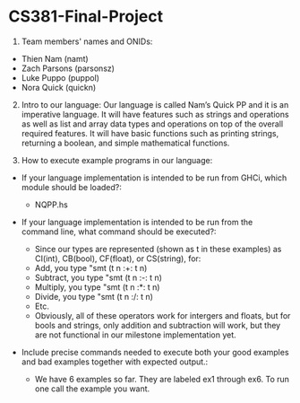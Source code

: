 # CS381-Final-Project

1. Team members' names and ONIDs:
  - Thien Nam (namt)
  - Zach Parsons (parsonsz)
  - Luke Puppo (puppol)
  - Nora Quick (quickn)

2. Intro to our language:
  Our language is called Nam’s Quick PP and it is an imperative language. It will have features such as strings and operations as well as list and array data types and operations on top of the overall required features. It will have basic functions such as printing strings, returning a boolean, and simple mathematical functions.

3. How to execute example programs in our language:
  - If your language implementation is intended to be run from GHCi, which module should be loaded?:
      - NQPP.hs
  - If your language implementation is intended to be run from the command line, what command should be executed?:
      - Since our types are represented (shown as t in these examples) as CI(int), CB(bool), CF(float), or CS(string), for:
      - Add, you type "smt (t n :+: t n)
      - Subtract, you type "smt (t n :-: t n)
      - Multiply, you type "smt (t n :*: t n)
      - Divide, you type "smt (t n :/: t n)
      - Etc.
      - Obviously, all of these operators work for intergers and floats, but for bools and strings, only addition and subtraction will work, but they are not functional in our milestone implementation yet.

  - Include precise commands needed to execute both your good examples and bad examples together with expected output.:
  	- We have 6 examples so far. They are labeled ex1 through ex6. To run one call the example you want.
